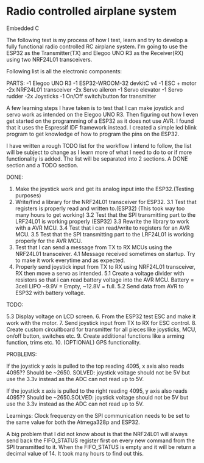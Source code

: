 # Radio controlled airplane system
Embedded C

The following text is my process of how I test, learn and try to develop a fully functional radio controlled RC airplane system.
I'm going to use the ESP32 as the Transmitter(TX) and Elegoo UNO R3 as the Receiver(RX) using two NRF24L01 transceivers.

Following list is all the electronic components:

PARTS:
-1 Elegoo UNO R3
-1 ESP32-­WROOM-­32 devkitC v4
-1 ESC + motor
-2x NRF24L01 transceiver
-2x Servo aileron
-1 Servo elevator
-1 Servo rudder
-2x Joysticks
-1 On/Off switch/button for transmitter

A few learning steps I have taken is to test that I can make joystick and servo work as intended on the Elegoo UNO R3.
Then figuring out how I even get started on the programming of a ESP32 as it does not use AVR. I found that it uses the Espressif IDF framework instead. I created a simple led blink program to get knowledge of how to program the pins on the ESP32.

I have written a rough TODO list for the workflow I intend to follow, the list will be subject to change as I learn more of what I need to do to or if more functionality is added.
The list will be separated into 2 sections. A DONE section and a TODO section.

DONE:
1. Make the joystick work and get its analog input into the ESP32.(Testing purposes)
3. Write/find a library for the NRF24L01 transceiver for ESP32.
3.1 Test that registers is properly read and written to.(ESP32) (This took way too many hours to get working) 
3.2 Test that the SPI transmitting part to the LRF24L01 is working properly (ESP32)
3.3 Rewrite the library to work with a AVR MCU.
3.4 Test that i can read/write to registers for an AVR MCU.
3.5 Test that the SPI transmitting part to the LRF24L01 is working properly for the AVR MCU.
4. Test that I can send a message from TX to RX MCUs using the NRF24L01 transceiver.
4.1 Message received sometimes on startup. Try to make it work everytime and as expected.
5. Properly send joystick input from TX to RX using NRF24L01 transceiver, RX then move a servo as intended.
5.1 Create a voltage divider with resistors so that i can read battery voltage into the AVR MCU. Battery = 3cell LIPO ~9.9V = Empty, ~12.8V = full.
5.2 Send data from AVR to ESP32 with battery voltage.

TODO:


5.3 Display voltage on LCD screen.
6. From the ESP32 test ESC and make it work with the motor.
7. Send joystick input from TX to RX for ESC control.
8. Create custom circuitboard for transmitter for all pieces like joysticks, MCU, on/off button, switches etc.
9. Create additional functions like a arming function, trims etc.
10. (OPTIONAL) GPS functionality.

PROBLEMS:

If the joystick y axis is pulled to the top reading 4095, x axis also reads 4095?? Should be ~2650. SOLVED: joystick voltage should not be 5V but use the 3.3v instead as the ADC can not read up to 5V.

If the joystick x axis is pulled to the right reading 4095, y axis also reads 4095?? Should be ~2650.SOLVED: joystick voltage should not be 5V but use the 3.3v instead as the ADC can not read up to 5V.

Learnings:
Clock frequenzy on the SPI communication needs to be set to the same value for both the Atmega328p and ESP32.

A big problem that I did not know about is that the NRF24L01 will always send back the FIFO_STATUS register first on every new command from the SPI transmitted to it. When the FIFO_STATUS is empty and it will be return a decimal value of 14. It took many hours to find out this.
